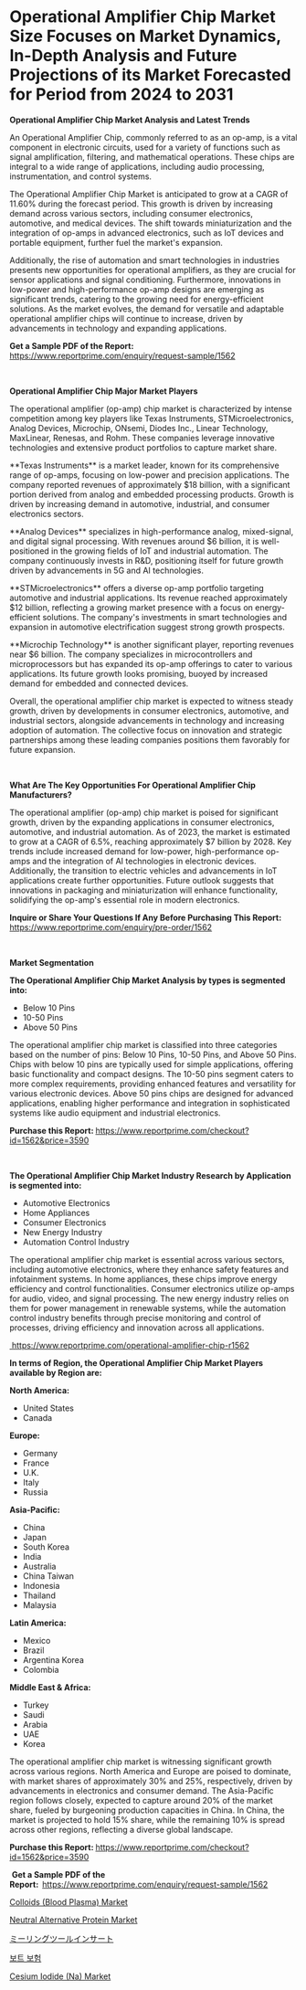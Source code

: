 <p><h1>Operational Amplifier Chip Market Size Focuses on Market Dynamics, In-Depth Analysis and Future Projections of its Market Forecasted for Period from 2024 to 2031</h1></p><p><strong>Operational Amplifier Chip Market Analysis and Latest Trends</strong></p>
<p><p>An Operational Amplifier Chip, commonly referred to as an op-amp, is a vital component in electronic circuits, used for a variety of functions such as signal amplification, filtering, and mathematical operations. These chips are integral to a wide range of applications, including audio processing, instrumentation, and control systems.</p><p>The Operational Amplifier Chip Market is anticipated to grow at a CAGR of 11.60% during the forecast period. This growth is driven by increasing demand across various sectors, including consumer electronics, automotive, and medical devices. The shift towards miniaturization and the integration of op-amps in advanced electronics, such as IoT devices and portable equipment, further fuel the market's expansion. </p><p>Additionally, the rise of automation and smart technologies in industries presents new opportunities for operational amplifiers, as they are crucial for sensor applications and signal conditioning. Furthermore, innovations in low-power and high-performance op-amp designs are emerging as significant trends, catering to the growing need for energy-efficient solutions. As the market evolves, the demand for versatile and adaptable operational amplifier chips will continue to increase, driven by advancements in technology and expanding applications.</p></p>
<p><strong>Get a Sample PDF of the Report:&nbsp;</strong> <a href="https://www.reportprime.com/enquiry/request-sample/1562">https://www.reportprime.com/enquiry/request-sample/1562</a></p>
<p>&nbsp;</p>
<p><strong>Operational Amplifier Chip Major Market Players</strong></p>
<p><p>The operational amplifier (op-amp) chip market is characterized by intense competition among key players like Texas Instruments, STMicroelectronics, Analog Devices, Microchip, ONsemi, Diodes Inc., Linear Technology, MaxLinear, Renesas, and Rohm. These companies leverage innovative technologies and extensive product portfolios to capture market share.</p><p>**Texas Instruments** is a market leader, known for its comprehensive range of op-amps, focusing on low-power and precision applications. The company reported revenues of approximately $18 billion, with a significant portion derived from analog and embedded processing products. Growth is driven by increasing demand in automotive, industrial, and consumer electronics sectors.</p><p>**Analog Devices** specializes in high-performance analog, mixed-signal, and digital signal processing. With revenues around $6 billion, it is well-positioned in the growing fields of IoT and industrial automation. The company continuously invests in R&D, positioning itself for future growth driven by advancements in 5G and AI technologies.</p><p>**STMicroelectronics** offers a diverse op-amp portfolio targeting automotive and industrial applications. Its revenue reached approximately $12 billion, reflecting a growing market presence with a focus on energy-efficient solutions. The company's investments in smart technologies and expansion in automotive electrification suggest strong growth prospects.</p><p>**Microchip Technology** is another significant player, reporting revenues near $6 billion. The company specializes in microcontrollers and microprocessors but has expanded its op-amp offerings to cater to various applications. Its future growth looks promising, buoyed by increased demand for embedded and connected devices.</p><p>Overall, the operational amplifier chip market is expected to witness steady growth, driven by developments in consumer electronics, automotive, and industrial sectors, alongside advancements in technology and increasing adoption of automation. The collective focus on innovation and strategic partnerships among these leading companies positions them favorably for future expansion.</p></p>
<p>&nbsp;</p>
<p><strong>What Are The Key Opportunities For Operational Amplifier Chip Manufacturers?</strong></p>
<p><p>The operational amplifier (op-amp) chip market is poised for significant growth, driven by the expanding applications in consumer electronics, automotive, and industrial automation. As of 2023, the market is estimated to grow at a CAGR of 6.5%, reaching approximately $7 billion by 2028. Key trends include increased demand for low-power, high-performance op-amps and the integration of AI technologies in electronic devices. Additionally, the transition to electric vehicles and advancements in IoT applications create further opportunities. Future outlook suggests that innovations in packaging and miniaturization will enhance functionality, solidifying the op-amp's essential role in modern electronics.</p></p>
<p><strong>Inquire or Share Your Questions If Any Before Purchasing This Report:</strong> <a href="https://www.reportprime.com/enquiry/pre-order/1562">https://www.reportprime.com/enquiry/pre-order/1562</a></p>
<p>&nbsp;</p>
<p><strong>Market Segmentation</strong></p>
<p><strong>The Operational Amplifier Chip Market Analysis by types is segmented into:</strong></p>
<p><ul><li>Below 10 Pins</li><li>10-50 Pins</li><li>Above 50 Pins</li></ul></p>
<p><p>The operational amplifier chip market is classified into three categories based on the number of pins: Below 10 Pins, 10-50 Pins, and Above 50 Pins. Chips with below 10 pins are typically used for simple applications, offering basic functionality and compact designs. The 10-50 pins segment caters to more complex requirements, providing enhanced features and versatility for various electronic devices. Above 50 pins chips are designed for advanced applications, enabling higher performance and integration in sophisticated systems like audio equipment and industrial electronics.</p></p>
<p><strong>Purchase this Report:&nbsp;</strong><a href="https://www.reportprime.com/checkout?id=1562&price=3590">https://www.reportprime.com/checkout?id=1562&price=3590</a></p>
<p>&nbsp;</p>
<p><strong>The Operational Amplifier Chip Market Industry Research by Application is segmented into:</strong></p>
<p><ul><li>Automotive Electronics</li><li>Home Appliances</li><li>Consumer Electronics</li><li>New Energy Industry</li><li>Automation Control Industry</li></ul></p>
<p><p>The operational amplifier chip market is essential across various sectors, including automotive electronics, where they enhance safety features and infotainment systems. In home appliances, these chips improve energy efficiency and control functionalities. Consumer electronics utilize op-amps for audio, video, and signal processing. The new energy industry relies on them for power management in renewable systems, while the automation control industry benefits through precise monitoring and control of processes, driving efficiency and innovation across all applications.</p></p>
<p><a href="https://www.reportprime.com/operational-amplifier-chip-r1562">&nbsp;https://www.reportprime.com/operational-amplifier-chip-r1562</a></p>
<p><strong>In terms of Region, the Operational Amplifier Chip Market Players available by Region are:</strong></p>
<p>
    <p> <strong> North America: </strong>
        <ul>
            <li>United States</li>
            <li>Canada</li>
        </ul>
        </p> 
    <p> <strong> Europe: </strong>
        <ul>
            <li>Germany</li>
            <li>France</li>
            <li>U.K.</li>
            <li>Italy</li>
            <li>Russia</li>
        </ul>
        </p> 
    <p> <strong> Asia-Pacific: </strong>
        <ul>
            <li>China</li>
            <li>Japan</li>
            <li>South Korea</li>
            <li>India</li>
            <li>Australia</li>
            <li>China Taiwan</li>
            <li>Indonesia</li>
            <li>Thailand</li>
            <li>Malaysia</li>
        </ul>
        </p> 
    <p> <strong> Latin America: </strong>
        <ul>
            <li>Mexico</li>
            <li>Brazil</li>
            <li>Argentina Korea</li>
            <li>Colombia</li>
        </ul>
        </p> 
    <p> <strong> Middle East & Africa: </strong>
        <ul>
            <li>Turkey</li>
            <li>Saudi</li>
            <li>Arabia</li>
            <li>UAE</li>
            <li>Korea</li>
        </ul>
    </p>
    </p>
<p><p>The operational amplifier chip market is witnessing significant growth across various regions. North America and Europe are poised to dominate, with market shares of approximately 30% and 25%, respectively, driven by advancements in electronics and consumer demand. The Asia-Pacific region follows closely, expected to capture around 20% of the market share, fueled by burgeoning production capacities in China. In China, the market is projected to hold 15% share, while the remaining 10% is spread across other regions, reflecting a diverse global landscape.</p></p>
<p><strong>Purchase this Report: </strong><a href="https://www.reportprime.com/checkout?id=1562&price=3590">https://www.reportprime.com/checkout?id=1562&price=3590</a></p>
<p>&nbsp;<strong>Get a Sample PDF of the Report:&nbsp;&nbsp;</strong><a href="https://www.reportprime.com/enquiry/request-sample/1562">https://www.reportprime.com/enquiry/request-sample/1562</a></p>
<p><strong></strong></p>
<p><p><a href="https://medium.com/@torreysmith2023/colloids-blood-plasma-industry-forecast-market-shifts-and-strategic-imperatives-2024-2031-654f58fa15ac">Colloids (Blood Plasma) Market</a></p><p><a href="https://medium.com/@omamuller/neutral-alternative-protein-market-forecasts-market-trends-and-impact-analysis-2024-2031-6a94d89f58fc">Neutral Alternative Protein Market</a></p><p><a href="https://medium.com/@gusbarrows/%E3%82%B0%E3%83%AD%E3%83%BC%E3%83%90%E3%83%AB%E3%83%9F%E3%83%AA%E3%83%B3%E3%82%B0%E3%83%84%E3%83%BC%E3%83%AB%E3%82%A4%E3%83%B3%E3%82%B5%E3%83%BC%E3%83%88%E5%B8%82%E5%A0%B4%E3%81%AE%E5%B8%82%E5%A0%B4%E5%8B%95%E5%90%91-%E4%BA%88%E6%B8%AC%E3%81%A8%E5%88%86%E6%9E%90-2024%E5%B9%B4-2031%E5%B9%B4-ff4281455f96">ミーリングツールインサート</a></p><p><a href="https://medium.com/@chungcameron76/%EB%B3%B4%ED%8A%B8-%EB%B3%B4%ED%97%98-%EC%8B%9C%EC%9E%A5-2024%EB%85%84%EB%B6%80%ED%84%B0-2031%EB%85%84%EA%B9%8C%EC%A7%80%EC%9D%98-%EA%B8%80%EB%A1%9C%EB%B2%8C-%EC%8B%9C%EC%9E%A5-%ED%86%B5%EC%B0%B0-%EB%B0%8F-%ED%8C%90%EB%A7%A4-%ED%8A%B8%EB%A0%8C%EB%93%9C-4558e0cee1d2">보트 보험</a></p><p><a href="https://issuu.com/reportprime-2/docs/cesium-iodide-na-market-size-2030.p_f8ede576926b18">Cesium Iodide (Na) Market</a></p></p>